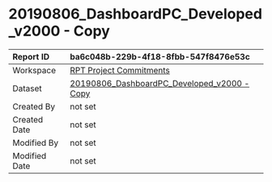 



# 20190806_DashboardPC_Developed_v2000 - Copy

|Report ID|ba6c048b-229b-4f18-8fbb-547f8476e53c|
| :--- | :--- |
|Workspace|[RPT Project Commitments](../Workspaces/RPT-Project-Commitments.md)|
|Dataset|[20190806_DashboardPC_Developed_v2000 - Copy](../Datasets/20190806_DashboardPC_Developed_v2000---Copy.md)|
|Created By|not set|
|Created Date|not set|
|Modified By|not set|
|Modified Date|not set|
